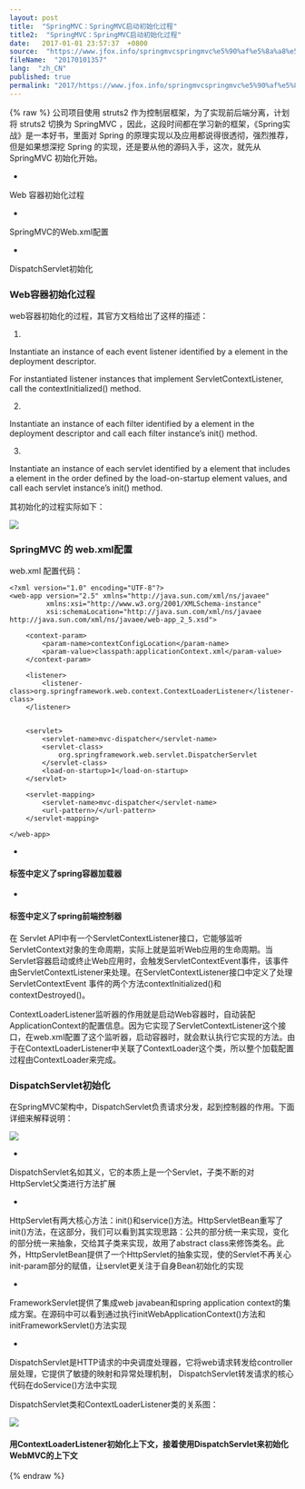 ```yaml
---
layout: post
title:  "SpringMVC：SpringMVC启动初始化过程"
title2:  "SpringMVC：SpringMVC启动初始化过程"
date:   2017-01-01 23:57:37  +0800
source:  "https://www.jfox.info/springmvcspringmvc%e5%90%af%e5%8a%a8%e5%88%9d%e5%a7%8b%e5%8c%96%e8%bf%87%e7%a8%8b.html"
fileName:  "20170101357"
lang:  "zh_CN"
published: true
permalink: "2017/https://www.jfox.info/springmvcspringmvc%e5%90%af%e5%8a%a8%e5%88%9d%e5%a7%8b%e5%8c%96%e8%bf%87%e7%a8%8b.html"
---
```

{% raw %}
公司项目使用 struts2 作为控制层框架，为了实现前后端分离，计划将 struts2 切换为 SpringMVC ，因此，这段时间都在学习新的框架，《Spring实战》是一本好书，里面对 Spring 的原理实现以及应用都说得很透彻，强烈推荐，但是如果想深挖 Spring 的实现，还是要从他的源码入手，这次，就先从 SpringMVC 初始化开始。

- 
Web 容器初始化过程

- 
SpringMVC的Web.xml配置

- 
DispatchServlet初始化

### Web容器初始化过程

web容器初始化的过程，其官方文档给出了这样的描述：

1. 
 Instantiate an instance of each event listener identified by a **<listener>** element in the deployment descriptor. 

For instantiated listener instances that implement ServletContextListener, call the contextInitialized() method.

2. 
 Instantiate an instance of each filter identified by a **<filter>** element in the deployment descriptor and call each filter instance’s init() method. 

3. 
 Instantiate an instance of each servlet identified by a **<servlet>** element that includes a <load-on-startup> element in the order defined by the load-on-startup element values, and call each servlet instance’s init() method. 

其初始化的过程实际如下：

![](14ce110.png)

### SpringMVC 的 web.xml配置

web.xml 配置代码：

    <?xml version="1.0" encoding="UTF-8"?>  
    <web-app version="2.5" xmlns="http://java.sun.com/xml/ns/javaee"  
             xmlns:xsi="http://www.w3.org/2001/XMLSchema-instance"  
             xsi:schemaLocation="http://java.sun.com/xml/ns/javaee http://java.sun.com/xml/ns/javaee/web-app_2_5.xsd">  
       
        <context-param>  
            <param-name>contextConfigLocation</param-name>  
            <param-value>classpath:applicationContext.xml</param-value>  
        </context-param>  
      
        <listener>  
            <listener-class>org.springframework.web.context.ContextLoaderListener</listener-class>  
        </listener>  
      
      
        <servlet>  
            <servlet-name>mvc-dispatcher</servlet-name>  
            <servlet-class>  
                org.springframework.web.servlet.DispatcherServlet  
            </servlet-class>  
            <load-on-startup>1</load-on-startup>  
        </servlet>  
                                                                                                                                               
        <servlet-mapping>  
            <servlet-name>mvc-dispatcher</servlet-name>  
            <url-pattern>/</url-pattern>  
        </servlet-mapping>  
      
    </web-app>

- 
#### <listener>标签中定义了spring容器加载器

- 
#### <servlet>标签中定义了spring前端控制器

在 Servlet API中有一个ServletContextListener接口，它能够监听ServletContext对象的生命周期，实际上就是监听Web应用的生命周期。当Servlet容器启动或终止Web应用时，会触发ServletContextEvent事件，该事件由ServletContextListener来处理。在ServletContextListener接口中定义了处理ServletContextEvent 事件的两个方法contextInitialized()和contextDestroyed()。

ContextLoaderListener监听器的作用就是启动Web容器时，自动装配ApplicationContext的配置信息。因为它实现了ServletContextListener这个接口，在web.xml配置了这个监听器，启动容器时，就会默认执行它实现的方法。由于在ContextLoaderListener中关联了ContextLoader这个类，所以整个加载配置过程由ContextLoader来完成。

### DispatchServlet初始化

在SpringMVC架构中，DispatchServlet负责请求分发，起到控制器的作用。下面详细来解释说明：

![](72db696.png)

- 
DispatchServlet名如其义，它的本质上是一个Servlet，子类不断的对HttpServlet父类进行方法扩展

- 
HttpServlet有两大核心方法：init()和service()方法。HttpServletBean重写了init()方法，在这部分，我们可以看到其实现思路：公共的部分统一来实现，变化的部分统一来抽象，交给其子类来实现，故用了abstract class来修饰类名。此外，HttpServletBean提供了一个HttpServlet的抽象实现，使的Servlet不再关心init-param部分的赋值，让servlet更关注于自身Bean初始化的实现

- 
FrameworkServlet提供了集成web javabean和spring application context的集成方案。在源码中可以看到通过执行initWebApplicationContext()方法和initFrameworkServlet()方法实现

- 
 DispatchServlet是HTTP请求的中央调度处理器，它将web请求转发给controller层处理，它提供了敏捷的映射和异常处理机制， DispatchServlet转发请求的核心代码在doService()方法中实现

DispatchServlet类和ContextLoaderListener类的关系图：

![](edc5754.png)

#### 用ContextLoaderListener初始化上下文，接着使用DispatchServlet来初始化WebMVC的上下文
{% endraw %}